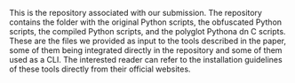 This is the repository associated with our submission. 
The repository contains the folder with the original Python scripts, the obfuscated Python scripts, the compiled Python scripts, and the polyglot Pythona dn C scripts.
These are the files we provided as input to the tools described in the paper, some of them being integrated directly in the repository and some of them used as a CLI. 
The interested reader can refer to the installation guidelines of these tools directly from their official websites.
